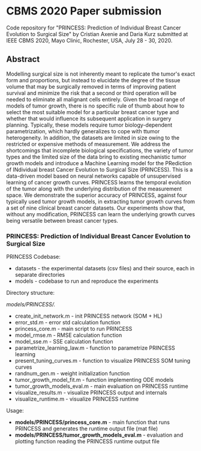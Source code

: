 # CBMS 2020 Paper submission
Code repository for "PRINCESS: Prediction of Individual Breast Cancer Evolution to Surgical Size"  by Cristian Axenie and Daria Kurz submitted at IEEE CBMS 2020, Mayo Clinic, Rochester, USA, July 28 - 30, 2020.

## Abstract
Modelling surgical size is not inherently meant to replicate the tumor's exact form and proportions, but instead to elucidate the degree of the tissue volume that may be surgically removed in terms of improving patient survival and minimize the risk that a second or third operation will be needed to eliminate all malignant cells entirely. Given the broad range of models of tumor growth, there is no specific rule of thumb about how to select the most suitable model for a particular breast cancer type and whether that would influence its subsequent application in surgery planning. Typically, these models require tumor biology-dependent parametrization, which hardly generalizes to cope with ttumor heterogeneity. In addition, the datasets are limited in size owing to the restricted or expensive methods of measurement. We address the shortcomings that incomplete biological specifications, the variety of tumor types and the limited size of the data bring to existing mechanistic tumor growth models and introduce a Machine Learning model for the PRediction of INdividual breast Cancer Evolution to Surgical Size (PRINCESS). This is a data-driven model based on neural networks capable of unsupervised learning of cancer growth curves. PRINCESS learns the temporal evolution of the tumor along with the underlying distribution of the measurement space. We demonstrate the superior accuracy of PRINCESS, against four typically used tumor growth models, in extracting tumor growth curves from a set of nine clinical breast cancer datasets. Our experiments show that, without any modification, PRINCESS can learn the underlying growth curves being versatile between breast cancer types.

### PRINCESS: Prediction of Individual Breast Cancer Evolution to Surgical Size


PRINCESS Codebase:

* datasets - the experimental datasets (csv files) and their source, each in separate directories
* models   - codebase to run and reproduce the experiments


Directory structure:

*models/PRINCESS/.*

* create_init_network.m       - init PRINCESS network (SOM + HL)
* error_std.m                 - error std calculation function
* princess_core.m             - main script to run PRINCESS
* model_rmse.m                - RMSE calculation function 
* model_sse.m                 - SSE calculation function
* parametrize_learning_law.m  - function to parametrize PRINCESS learning
* present_tuning_curves.m     - function to visualize PRINCESS SOM tuning curves
* randnum_gen.m               - weight initialization function
* tumor_growth_model_fit.m    - function implementing ODE models
* tumor_growth_models_eval.m  - main evaluation on PRINCESS runtime
* visualize_results.m         - visualize PRINCESS output and internals
* visualize_runtime.m         - visualize PRINCESS runtime



Usage: 

* **models/PRINCESS/princess_core.m** - main function that runs PRINCESS and generates the runtime output file (mat file)
* **models/PRINCESS/tumor_growth_models_eval.m** - evaluation and plotting function reading the PRINCESS runtime output file


